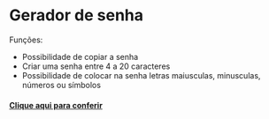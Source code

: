 # Gerador de senha

Funções:
<ul>
<li>Possibilidade de copiar a senha</li>
<li>Criar uma senha entre 4 a 20 caracteres</li>
<li>Possibilidade de colocar na senha letras maiusculas, minusculas, números ou símbolos</li>
</ul>

<h4><a href="https://kiq17.github.io/gerador-senha/">Clique aqui para conferir<a></h4>
